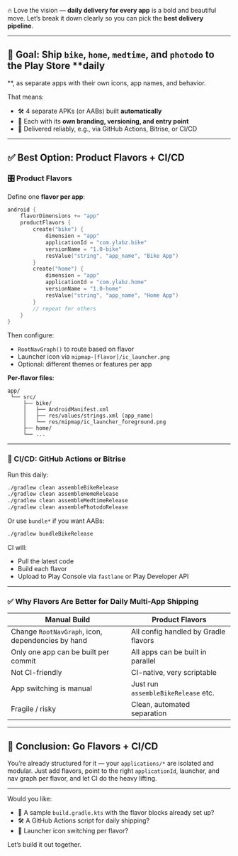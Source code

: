 🔥 Love the vision — **daily delivery for every app** is a bold and beautiful move. Let’s break it
down clearly so you can pick the **best delivery pipeline**.

---

## 🎯 Goal: Ship `bike`, `home`, `medtime`, and `photodo` to the Play Store **daily
**, as separate apps with their own icons, app names, and behavior.

That means:

- 🛠 4 separate APKs (or AABs) built **automatically**
- 💎 Each with its **own branding, versioning, and entry point**
- 🚀 Delivered reliably, e.g., via GitHub Actions, Bitrise, or CI/CD

---

## ✅ Best Option: **Product Flavors + CI/CD**

### 🎛 Product Flavors

Define one **flavor per app**:

```kotlin
android {
    flavorDimensions += "app"
    productFlavors {
        create("bike") {
            dimension = "app"
            applicationId = "com.ylabz.bike"
            versionName = "1.0-bike"
            resValue("string", "app_name", "Bike App")
        }
        create("home") {
            dimension = "app"
            applicationId = "com.ylabz.home"
            versionName = "1.0-home"
            resValue("string", "app_name", "Home App")
        }
        // repeat for others
    }
}
```

Then configure:

- `RootNavGraph()` to route based on flavor
- Launcher icon via `mipmap-[flavor]/ic_launcher.png`
- Optional: different themes or features per app

**Per-flavor files**:

```
app/
 └── src/
     ├── bike/
     │   ├── AndroidManifest.xml
     │   ├── res/values/strings.xml (app_name)
     │   └── res/mipmap/ic_launcher_foreground.png
     ├── home/
     └── ...
```

---

### 🤖 CI/CD: GitHub Actions or Bitrise

Run this daily:

```bash
./gradlew clean assembleBikeRelease
./gradlew clean assembleHomeRelease
./gradlew clean assembleMedtimeRelease
./gradlew clean assemblePhotodoRelease
```

Or use `bundle*` if you want AABs:

```bash
./gradlew bundleBikeRelease
```

CI will:

- Pull the latest code
- Build each flavor
- Upload to Play Console via `fastlane` or Play Developer API

---

### ✅ Why Flavors Are Better for Daily Multi-App Shipping

| Manual Build                                      | Product Flavors                      |
|---------------------------------------------------|--------------------------------------|
| Change `RootNavGraph`, icon, dependencies by hand | All config handled by Gradle flavors |
| Only one app can be built per commit              | All apps can be built in parallel    |
| Not CI-friendly                                   | CI-native, very scriptable           |
| App switching is manual                           | Just run `assembleBikeRelease` etc.  |
| Fragile / risky                                   | Clean, automated separation          |

---

## 🧠 Conclusion: Go Flavors + CI/CD

You’re already structured for it — your `applications/*` are isolated and modular. Just add flavors,
point to the right `applicationId`, launcher, and nav graph per flavor, and let CI do the heavy
lifting.

---

Would you like:

- 🚀 A sample `build.gradle.kts` with the flavor blocks already set up?
- 🛠️ A GitHub Actions script for daily shipping?
- 🎨 Launcher icon switching per flavor?

Let’s build it out together.